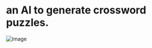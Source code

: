 # an AI to generate crossword puzzles.

![image](https://github.com/abdeldayem02/Crossword/assets/126143101/8b9ab01b-e1c6-44ac-9fbd-ae4ddbfab2a1)
